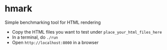 # hmark
Simple benchmarking tool for HTML rendering

* Copy the HTML files you want to test under `place_your_html_files_here`
* In a terminal, do `./run`
* Open `http://localhost:8000` in a browser
